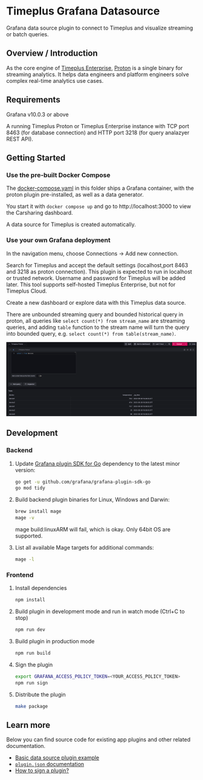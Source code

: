 # Timeplus Grafana Datasource
Grafana data source plugin to connect to Timeplus and visualize streaming or batch queries.

## Overview / Introduction

As the core engine of [Timeplus Enterprise](https://timeplus.com), [Proton](https://github.com/timeplus-io/proton) is a single binary for streaming analytics. It helps data engineers and platform engineers solve complex real-time analytics use cases.

## Requirements

Grafana v10.0.3 or above

A running Timeplus Proton or Timeplus Enterprise instance with TCP port 8463 (for database connection) and HTTP port 3218 (for query analazyer REST API).

## Getting Started

### Use the pre-built Docker Compose
The [docker-compose.yaml](docker-compose.yaml) in this folder ships a Grafana container, with the proton plugin pre-installed, as well as a data generator.

You start it with `docker compose up` and go to http://localhost:3000 to view the Carsharing dashboard.

A data source for Timeplus is created automatically.

### Use your own Grafana deployment

In the navigation menu, choose Connections -> Add new connection.

Search for Timeplus and accept the default settings (localhost,port 8463 and 3218 as proton connection). This plugin is expected to run in localhost or trusted network. Username and password for Timeplus will be added later. This tool supports self-hosted Timeplus Enterprise, but not for Timeplus Cloud.

Create a new dashboard or explore data with this Timeplus data source.

There are unbounded streaming query and bounded historical query in proton, all queries like `select count(*) from stream_name` are streaming queries, and adding `table` function to the stream name will turn the query into bounded query, e.g. `select count(*) from table(stream_name)`.

![query editor](src/img/query.png)


## Development

### Backend

1. Update [Grafana plugin SDK for Go](https://grafana.com/docs/grafana/latest/developers/plugins/backend/grafana-plugin-sdk-for-go/) dependency to the latest minor version:

   ```bash
   go get -u github.com/grafana/grafana-plugin-sdk-go
   go mod tidy
   ```

2. Build backend plugin binaries for Linux, Windows and Darwin:

   ```bash
   brew install mage
   mage -v
   ```

   mage build:linuxARM will fail, which is okay. Only 64bit OS are supported.

3. List all available Mage targets for additional commands:

   ```bash
   mage -l
   ```
### Frontend

1. Install dependencies

   ```bash
   npm install
   ```

2. Build plugin in development mode and run in watch mode (Ctrl+C to stop)

   ```bash
   npm run dev
   ```

3. Build plugin in production mode

   ```bash
   npm run build
   ```

4. Sign the plugin
   ```bash
   export GRAFANA_ACCESS_POLICY_TOKEN=<YOUR_ACCESS_POLICY_TOKEN>
   npm run sign
   ```

4. Distribute the plugin
   ```bash
   make package
   ```

## Learn more

Below you can find source code for existing app plugins and other related documentation.

- [Basic data source plugin example](https://github.com/grafana/grafana-plugin-examples/tree/master/examples/datasource-basic#readme)
- [`plugin.json` documentation](https://grafana.com/developers/plugin-tools/reference-plugin-json)
- [How to sign a plugin?](https://grafana.com/docs/grafana/latest/developers/plugins/sign-a-plugin/)
